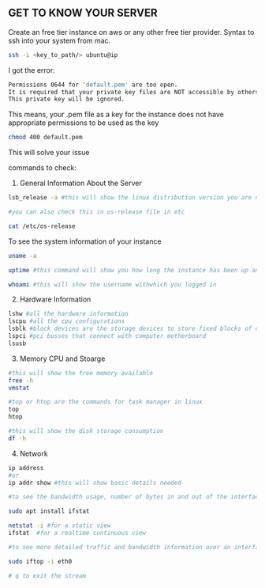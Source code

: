 ## GET TO KNOW YOUR SERVER

Create an free tier instance on aws or any other free tier provider.
Syntax to ssh into your system from mac.

```bash
ssh -i <key_to_path/> ubuntu@ip
```

I got the error:

```bash
Permissions 0644 for 'default.pem' are too open.
It is required that your private key files are NOT accessible by others.
This private key will be ignored.
```

This means, your .pem file as a key for the instance does not have appropriate permissions to be used as the key

```bash
chmod 400 default.pem
```

This will solve your issue

commands to check:

1. General Information About the Server

```bash
lsb_release -a #this will show the linux distribution version you are using

#you can also check this in os-release file in etc

cat /etc/os-release
```

To see the system information of your instance

```bash
uname -a
```

```bash
uptime #this command will show you how long the instance has been up and running
```

```bash
whoami #this will show the username withwhich you logged in
```

2. Hardware Information

```bash
lshw #all the hardware information
lscpu #all the cpu configurations
lsblk #block devices are the storage devices to store fixed blocks of data
lspci #pci busses that connect with computer motherboard
lsusb
```

3. Memory CPU and Stoarge

```bash
#this will show the free memory available
free -h
vmstat

#top or htop are the commands for task manager in linux
top
htop

#this will show the disk storage consumption
df -h
```

4. Network

```bash
ip address
#or
ip addr show #this will show basic details needed

#to see the bandwidth usage, number of bytes in and out of the interface

sudo apt install ifstat

netstat -i #for a static view
ifstat  #for a realtime continuous view

#to see more detailed traffic and bandwidth information over an interface

sudo iftop -i eth0

# q to exit the stream
```
